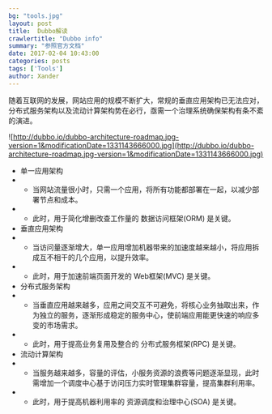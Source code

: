 ```yaml
---
bg: "tools.jpg"
layout: post
title:  Dubbo解读
crawlertitle: "Dubbo info"
summary: "参照官方文档"
date: 2017-02-04 10:43:00
categories: posts
tags: ['Tools']
author: Xander
---
```


随着互联网的发展，网站应用的规模不断扩大，常规的垂直应用架构已无法应对，分布式服务架构以及流动计算架构势在必行，亟需一个治理系统确保架构有条不紊的演进。

![http://dubbo.io/dubbo-architecture-roadmap.jpg-version=1&modificationDate=1331143666000.jpg](http://dubbo.io/dubbo-architecture-roadmap.jpg-version=1&modificationDate=1331143666000.jpg)

* 单一应用架构
* * 当网站流量很小时，只需一个应用，将所有功能都部署在一起，以减少部署节点和成本。
* * 此时，用于简化增删改查工作量的 数据访问框架(ORM) 是关键。
* 垂直应用架构
* * 当访问量逐渐增大，单一应用增加机器带来的加速度越来越小，将应用拆成互不相干的几个应用，以提升效率。
* * 此时，用于加速前端页面开发的 Web框架(MVC) 是关键。
* 分布式服务架构
* * 当垂直应用越来越多，应用之间交互不可避免，将核心业务抽取出来，作为独立的服务，逐渐形成稳定的服务中心，使前端应用能更快速的响应多变的市场需求。
* * 此时，用于提高业务复用及整合的 分布式服务框架(RPC) 是关键。
* 流动计算架构
* * 当服务越来越多，容量的评估，小服务资源的浪费等问题逐渐显现，此时需增加一个调度中心基于访问压力实时管理集群容量，提高集群利用率。
* * 此时，用于提高机器利用率的 资源调度和治理中心(SOA) 是关键。

